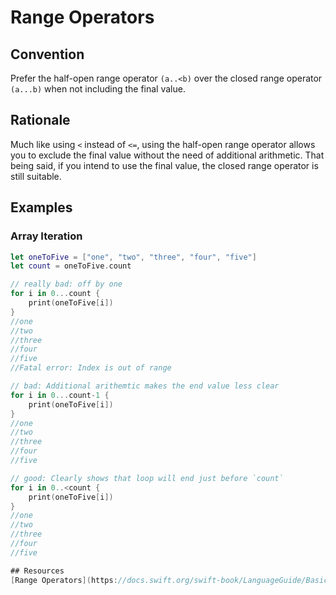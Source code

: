 # Range Operators

## Convention

Prefer the half-open range operator `(a..<b)` over the closed range operator `(a...b)` when not including the final value.

## Rationale

Much like using `<` instead of `<=`, using the half-open range operator allows you to exclude the final value without the need of additional arithmetic. That being said, if you intend to use the final value, the closed range operator is still suitable.

## Examples

### Array Iteration
```swift
let oneToFive = ["one", "two", "three", "four", "five"]
let count = oneToFive.count

// really bad: off by one
for i in 0...count {
    print(oneToFive[i])
}
//one
//two
//three
//four
//five
//Fatal error: Index is out of range

// bad: Additional arithemtic makes the end value less clear
for i in 0...count-1 {
    print(oneToFive[i])
}
//one
//two
//three
//four
//five

// good: Clearly shows that loop will end just before `count`
for i in 0..<count {
    print(oneToFive[i])
}
//one
//two
//three
//four
//five

## Resources
[Range Operators](https://docs.swift.org/swift-book/LanguageGuide/BasicOperators.html#ID73)

